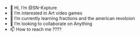 - 👋 Hi, I’m @SN-Kxpture
- 👀 I’m interested in Art video games
- 🌱 I’m currently learning fractions and the american revoloion 
- 💞️ I’m looking to collaborate on Anything
- 📫 How to reach me ????

<!---
SN-Kxpture/SN-Kxpture is a ✨ special ✨ repository because its `README.md` (this file) appears on your GitHub profile.
You can click the Preview link to take a look at your changes.
--->
